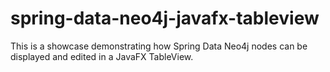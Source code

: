 spring-data-neo4j-javafx-tableview
==================================

This is a showcase demonstrating how Spring Data Neo4j nodes can be displayed and edited in a JavaFX TableView. 
